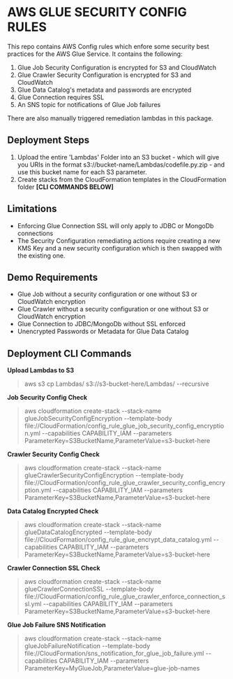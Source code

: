 # AWS GLUE SECURITY CONFIG RULES
 This repo contains AWS Config rules which enfore some security best practices for the AWS Glue Service. It contains the following:
 1. Glue Job Security Configuration is encrypted for S3 and CloudWatch
 2. Glue Crawler Security Configuration is encrypted for S3 and CloudWatch
 3. Glue Data Catalog's metadata and passwords are encrypted
 4. Glue Connection requires SSL
 5. An SNS topic for notifications of Glue Job failures

There are also manually triggered remediation lambdas in this package.
## Deployment Steps
1. Upload the entire 'Lambdas' Folder into an S3 bucket - which will give you URIs in the format s3://bucket-name/Lambdas/codefile.py.zip - and use this bucket name for each S3 parameter. 
2. Create stacks from the CloudFormation templates in the CloudFormation folder
**[CLI COMMANDS BELOW]**
## Limitations
- Enforcing Glue Connection SSL will only apply to JDBC or MongoDb connections
- The Security Configuration remediating actions require creating a new KMS Key and a new security configuration which is then swapped with the existing one.

## Demo Requirements
* Glue Job without a security configuration or one without S3 or CloudWatch encryption
* Glue Crawler without a security configuration or one without S3 or CloudWatch encryption
* Glue Connection to JDBC/MongoDb without SSL enforced
* Unencrypted Passwords or Metadata for Glue Data Catalog

## Deployment CLI Commands
**Upload Lambdas to S3**
> aws s3 cp Lambdas/ s3://s3-bucket-here/Lambdas/ --recursive

**Job Security Config Check**
> aws cloudformation create-stack --stack-name glueJobSecurityConfigEncryption --template-body file://CloudFormation/config_rule_glue_job_security_config_encryption.yml --capabilities CAPABILITY_IAM --parameters ParameterKey=S3BucketName,ParameterValue=s3-bucket-here

**Crawler Security Config Check**
> aws cloudformation create-stack --stack-name glueCrawlerSecurityConfigEncryption --template-body file://CloudFormation/config_rule_glue_crawler_security_config_encryption.yml --capabilities CAPABILITY_IAM --parameters ParameterKey=S3BucketName,ParameterValue=s3-bucket-here

**Data Catalog Encrypted Check**
> aws cloudformation create-stack --stack-name glueDataCatalogEncrypted --template-body file://CloudFormation/config_rule_glue_encrypt_data_catalog.yml --capabilities CAPABILITY_IAM --parameters ParameterKey=S3BucketName,ParameterValue=s3-bucket-here

**Crawler Connection SSL Check**
> aws cloudformation create-stack --stack-name glueCrawlerConnectionSSL --template-body file://CloudFormation/config_rule_glue_crawler_enforce_connection_ssl.yml --capabilities CAPABILITY_IAM --parameters ParameterKey=S3BucketName,ParameterValue=s3-bucket-here

**Glue Job Failure SNS Notification**
> aws cloudformation create-stack --stack-name glueJobFailureNotification --template-body file://CloudFormation/sns_notification_for_glue_job_failure.yml --capabilities CAPABILITY_IAM --parameters ParameterKey=MyGlueJob,ParameterValue=glue-job-names 

